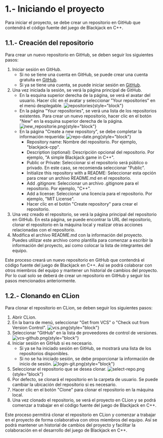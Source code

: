 # 1.- Iniciando el proyecto

Para iniciar el proyecto, se debe crear un repositorio en GitHub que contendrá el código fuente del juego de Blackjack
en C++.

## 1.1.- Creación del repositorio

Para crear un nuevo repositorio en GitHub, se deben seguir los siguientes pasos:

1. Iniciar sesión en GitHub.
    - Si no se tiene una cuenta en GitHub, se puede crear una cuenta gratuita en [GitHub](https://github.com/join).
    - Si ya se tiene una cuenta, se puede iniciar sesión en [GitHub](https://github.com/login).
2. Una vez iniciada la sesión, se verá la página principal de GitHub.
    - En la esquina superior derecha de la página, se verá el avatar del usuario. Hacer clic en el avatar y seleccionar
      "Your repositories" en el menú desplegable.
      ![repositories](repositories.png){style="block"}
    - En la página "Your repositories", se verá una lista de los repositorios existentes. Para crear un nuevo
      repositorio, hacer clic en el botón "New" en la esquina superior derecha de la página.
      ![new_repositorie.png](new_repositorie.png){style="block"}
    - En la página "Create a new repository", se debe completar la información requerida:
      ![repo-date.png](repo-date.png){style="block"}
        - Repository name: Nombre del repositorio. Por ejemplo, "blackjack-cpp".
        - Description (optional): Descripción opcional del repositorio. Por ejemplo, "A simple Blackjack game in C++".
        - Public or Private: Seleccionar si el repositorio será público o privado. En este caso, se recomienda
          seleccionar "Public".
        - Initialize this repository with a README: Seleccionar esta opción para crear un archivo README.md en el
          repositorio.
        - Add .gitignore: Seleccionar un archivo .gitignore para el repositorio. Por ejemplo, "C++".
        - Add a license: Seleccionar una licencia para el repositorio. Por ejemplo, "MIT License".
        - Hacer clic en el botón "Create repository" para crear el repositorio.
3. Una vez creado el repositorio, se verá la página principal del repositorio en GitHub. En esta página, se puede
   encontrar la URL del repositorio, clonar el repositorio en la máquina local y realizar otras acciones relacionadas
   con el repositorio.
4. Modifica el archivo README.md con la información del proyecto. Puedes utilizar este archivo como plantilla para
   comenzar a escribir la información del proyecto, así como colocar la lista de integrantes del equipo.

Este proceso creará un nuevo repositorio en GitHub que contendrá el código fuente del juego de Blackjack en C++. Así
se podrá colaborar con otros miembros del equipo y mantener un historial de cambios del proyecto. Por lo cual solo se
deberá de crear un repositorio en GitHub y seguir los pasos mencionados anteriormente.

## 1.2.- Clonando en CLion

Para clonar el repositorio en CLion, se deben seguir los siguientes pasos:

1. Abrir CLion.
2. En la barra de menú, seleccionar "Get from VCS" o "Check out from Version Control".
   ![vcs.png](vcs.png){style="block"}
3. Seleccionar "GitHub" en la lista de proveedores de control de versiones.
   ![vcs-github.png](vcs-github.png){style="block"}
4. Iniciar sesión en GitHub si es necesario.
    - Si ya se ha iniciado sesión en GitHub, se mostrará una lista de los repositorios disponibles.
    - Si no se ha iniciado sesión, se debe proporcionar la información de inicio de sesión.
      ![login-git.png](login-git.png){style="block"}
5. Seleccionar el repositorio que se desea clonar.
   ![select-repo.png](select-repo.png){style="block"}
6. Por defecto, se clonará el repositorio en la carpeta de usuario. Se puede cambiar la ubicación del repositorio si es
   necesario.
7. Hacer clic en el botón "Clone" para clonar el repositorio en la máquina local.
8. Una vez clonado el repositorio, se verá el proyecto en CLion y se podrá comenzar a trabajar en el código fuente del
   juego de Blackjack en C++.

Este proceso permitirá clonar el repositorio en CLion y comenzar a trabajar en el proyecto de forma colaborativa con
otros miembros del equipo. Así se podrá mantener un historial de cambios del proyecto y facilitar la colaboración en
el desarrollo del juego de Blackjack en C++.